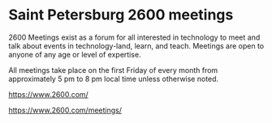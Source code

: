 # Saint Petersburg 2600 meetings

2600 Meetings exist as a forum for all interested in technology to meet and talk about events in technology-land, learn, and teach. Meetings are open to anyone of any age or level of expertise.

All meetings take place on the first Friday of every month from approximately 5 pm to 8 pm local time unless otherwise noted.

https://www.2600.com/

https://www.2600.com/meetings/

